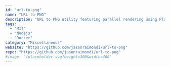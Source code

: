 ```yaml
---
id: "url-to-png"
name: "URL-to-PNG"
description: "URL to PNG utility featuring parallel rendering using Playwright for screenshots and with storage caching via Local, S3, or CouchDB."
tags:
  - "MIT"
  - "Nodejs"
  - "Docker"
category: "Miscellaneous"
website: "https://github.com/jasonraimondi/url-to-png"
repo: "https://github.com/jasonraimondi/url-to-png"
#image: "/placeholder.svg?height=300&width=400"
---
```


